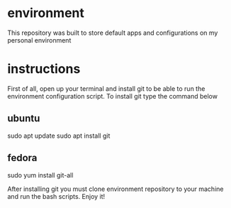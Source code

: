 # environment
This repository was built to store default apps and configurations on my personal environment

# instructions
First of all, open up your terminal and install git to be able to run the environment configuration script.
To install git type the command below

## ubuntu
sudo apt update
sudo apt install git

## fedora
sudo yum install git-all


After installing git you must clone environment repository to your machine and run the bash scripts.
Enjoy it!
